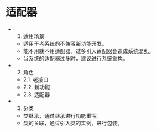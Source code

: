 # 适配器

+ 1. 适用场景
    - 适用于老系统的不兼容新功能开发。
    - 能不用就不用适配器，过多引入适配器会造成系统混乱。
    - 当系统的适配器过多时，建议进行系统重构。

+ 2. 角色

    - 2.1. 老接口
    - 2.2. 新功能
    - 2.3. 适配器

+ 3. 分类
    - 类继承，通过继承进行功能重写。
    - 类的关联，通过引入类的实例，进行包装。